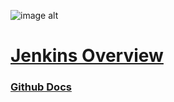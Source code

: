 ![image alt](https://github.com/josh-butler93/jenkins-docker-builds/blob/cdf3e31e21e41df4b9e7536860edf0f6e0c1ff05/Jenkins.png)
# [Jenkins Overview](https://www.jenkins.io/doc/tutorials/)
### [Github Docs](https://docs.github.com/en/get-started/writing-on-github/getting-started-with-writing-and-formatting-on-github/basic-writing-and-formatting-syntax)
